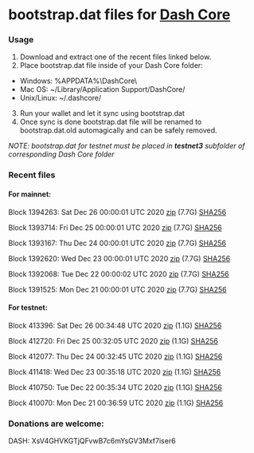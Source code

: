 # bootstrap.dat files for [Dash Core](https://github.com/dashpay/dash)

### Usage

1. Download and extract one of the recent files linked below.
2. Place bootstrap.dat file inside of your Dash Core folder:
 - Windows: %APPDATA%\DashCore\
 - Mac OS: ~/Library/Application Support/DashCore/
 - Unix/Linux: ~/.dashcore/
3. Run your wallet and let it sync using bootstrap.dat
4. Once sync is done bootstrap.dat file will be renamed to bootstrap.dat.old automagically and can be safely removed.

_NOTE: bootstrap.dat for testnet must be placed in **testnet3** subfolder of corresponding Dash Core folder_

### Recent files

#### For mainnet:

Block 1394263: Sat Dec 26 00:00:01 UTC 2020 [zip](https://dash-bootstrap.ams3.digitaloceanspaces.com/mainnet/2020-12-26/bootstrap.dat.zip) (7.7G) [SHA256](https://dash-bootstrap.ams3.digitaloceanspaces.com/mainnet/2020-12-26/sha256.txt)

Block 1393714: Fri Dec 25 00:00:01 UTC 2020 [zip](https://dash-bootstrap.ams3.digitaloceanspaces.com/mainnet/2020-12-25/bootstrap.dat.zip) (7.7G) [SHA256](https://dash-bootstrap.ams3.digitaloceanspaces.com/mainnet/2020-12-25/sha256.txt)

Block 1393167: Thu Dec 24 00:00:01 UTC 2020 [zip](https://dash-bootstrap.ams3.digitaloceanspaces.com/mainnet/2020-12-24/bootstrap.dat.zip) (7.7G) [SHA256](https://dash-bootstrap.ams3.digitaloceanspaces.com/mainnet/2020-12-24/sha256.txt)

Block 1392620: Wed Dec 23 00:00:01 UTC 2020 [zip](https://dash-bootstrap.ams3.digitaloceanspaces.com/mainnet/2020-12-23/bootstrap.dat.zip) (7.7G) [SHA256](https://dash-bootstrap.ams3.digitaloceanspaces.com/mainnet/2020-12-23/sha256.txt)

Block 1392068: Tue Dec 22 00:00:02 UTC 2020 [zip](https://dash-bootstrap.ams3.digitaloceanspaces.com/mainnet/2020-12-22/bootstrap.dat.zip) (7.7G) [SHA256](https://dash-bootstrap.ams3.digitaloceanspaces.com/mainnet/2020-12-22/sha256.txt)

Block 1391525: Mon Dec 21 00:00:01 UTC 2020 [zip](https://dash-bootstrap.ams3.digitaloceanspaces.com/mainnet/2020-12-21/bootstrap.dat.zip) (7.7G) [SHA256](https://dash-bootstrap.ams3.digitaloceanspaces.com/mainnet/2020-12-21/sha256.txt)


#### For testnet:

Block 413396: Sat Dec 26 00:34:48 UTC 2020 [zip](https://dash-bootstrap.ams3.digitaloceanspaces.com/testnet/2020-12-26/bootstrap.dat.zip) (1.1G) [SHA256](https://dash-bootstrap.ams3.digitaloceanspaces.com/testnet/2020-12-26/sha256.txt)

Block 412720: Fri Dec 25 00:32:05 UTC 2020 [zip](https://dash-bootstrap.ams3.digitaloceanspaces.com/testnet/2020-12-25/bootstrap.dat.zip) (1.1G) [SHA256](https://dash-bootstrap.ams3.digitaloceanspaces.com/testnet/2020-12-25/sha256.txt)

Block 412077: Thu Dec 24 00:32:45 UTC 2020 [zip](https://dash-bootstrap.ams3.digitaloceanspaces.com/testnet/2020-12-24/bootstrap.dat.zip) (1.1G) [SHA256](https://dash-bootstrap.ams3.digitaloceanspaces.com/testnet/2020-12-24/sha256.txt)

Block 411418: Wed Dec 23 00:35:18 UTC 2020 [zip](https://dash-bootstrap.ams3.digitaloceanspaces.com/testnet/2020-12-23/bootstrap.dat.zip) (1.1G) [SHA256](https://dash-bootstrap.ams3.digitaloceanspaces.com/testnet/2020-12-23/sha256.txt)

Block 410750: Tue Dec 22 00:35:34 UTC 2020 [zip](https://dash-bootstrap.ams3.digitaloceanspaces.com/testnet/2020-12-22/bootstrap.dat.zip) (1.1G) [SHA256](https://dash-bootstrap.ams3.digitaloceanspaces.com/testnet/2020-12-22/sha256.txt)

Block 410070: Mon Dec 21 00:36:59 UTC 2020 [zip](https://dash-bootstrap.ams3.digitaloceanspaces.com/testnet/2020-12-21/bootstrap.dat.zip) (1.1G) [SHA256](https://dash-bootstrap.ams3.digitaloceanspaces.com/testnet/2020-12-21/sha256.txt)


### Donations are welcome:

DASH: XsV4GHVKGTjQFvwB7c6mYsGV3Mxf7iser6
